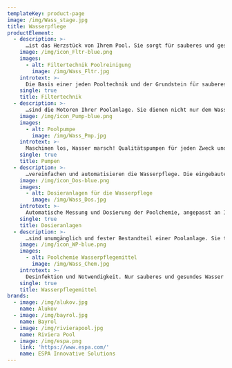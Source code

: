```yaml
---
templateKey: product-page
image: /img/Wass_stage.jpg
title: Wasserpflege
productElement:
  - description: >-
      …ist das Herzstück von Ihrem Pool. Sie sorgt für sauberes und gesundes Wasser und sollte dementsprechend in Art und Größe richtig gewählt werden. In unserem Sortiment finden Sie Filterkessel, klassisch als Sandfilter oder weiteren Filtermedien, Kartuschenfilter und Cyclonefilter in verschiedenen Ausführungen. Gemeinsam finden wir die optimale Filtertechnik für Sie als Besitzer und Ihren Pool um die Wasserreinigung so einfach und effizient wie möglich zu gestalten.
    image: /img/icon_Fltr-blue.png
    images:
      - alt: Filtertechnik Poolreinigung
        image: /img/Wass_Fltr.jpg
    introtext: >-
      Die Basis einer jeden Pooltechnik und der Grundstein für sauberes und klares Wasser in vielerlei Variationen.
    single: true
    title: Filtertechnik
  - description: >-
      …sind die Motoren Ihrer Poolanlage. Sie dienen nicht nur dem Wassertransport zwischen Becken und Filter, sondern definieren auch eine der vier Grundsäulen der Wasseraufbereitung, der Wasserhydraulik. Erst durch eine optimal dimensionierte Pumpe wird die gewünschte Wasserumwälzung erreicht und somit auch die Verteilung der Wasserchemie. Hierfür spielen Laufzeit und Leistung der Poolpumpe eine signifikante Rolle. Des Weiteren werden Pumpen für zahlreiche Wasserattraktionen, wie Gegenstromanlagen, Schwallduschen oder Massagedüsen verwendet.
    image: /img/icon_Pump-blue.png
    images:
      - alt: Poolpumpe
        image: /img/Wass_Pmp.jpg
    introtext: >-
      Maschinen los, Wasser marsch! Qualitätspumpen für jeden Zweck und in jeder Stärke sorgen für den richtigen Wassertransport.
    single: true
    title: Pumpen
  - description: >-
      …vereinfachen und automatisieren die Wasserpflege. Die eingebaute Sensorik misst kontinuierlich die Wasserwerte und dosiert dementsprechend die Poolchemie, wodurch ein gleichbleibendes Desinfektionslevel gehalten wird. Dies beugt verschiedenen Umwelteinflüssen vor, die zum schnelleren Abbau der Poolchemie im Wasser führen können. Dosieranlagen gibt es in verschiedenen Ausführungen. Sie können mit flüssigem Chlor, Brom oder Aktivsauerstoff betrieben werden. Des Weiteren ist die Desinfektion über Salzelektrolyse möglich. Eine automatische pH-Regulierung ist bei allen unseren Dosieranlagen inbegriffen.
    image: /img/icon_Dos-blue.png
    images:
      - alt: Dosieranlagen für die Wasserpflege
        image: /img/Wass_Dos.jpg
    introtext: >-
      Automatische Messung und Dosierung der Poolchemie, angepasst an Ihre Beckenverhältnisse und äußere Gegebenheiten.
    single: true
    title: Dosieranlagen
  - description: >-
      …sind unumgänglich und fester Bestandteil einer Poolanlage. Sie töten Bakterien ab, bekämpfen Pilze und Algen und sorgen für kristallklares Wasser. Voraussetzung dafür ist eine richtige und vor allem sichere Verwendung. Bei der Wasserpflege wird zwischen den vier Hauptbestandteilen pH-Regulierung, Desinfektion, Algenverhütung und Flockung/ Trübungsentfernung unterschieden. Jedoch hat jeder Pool seine ganz eigenen Herausforderungen und sollte eine individuell angepasste Wasserpflege erhalten. Bei starken Verschmutzungen und unlösbaren Wasserproblemen profitieren Sie von unserer professionellen Wasseranalyse.
    image: /img/icon_WP-blue.png
    images:
      - alt: Poolchemie Wasserpflegemittel
        image: /img/Wass_Chem.jpg
    introtext: >-
      Desinfektion und Notwendigkeit. Nur sauberes und gesundes Wasser garantiert einen unbeschwerten Badespaß.
    single: true
    title: Wasserpflegemittel
brands:
  - image: /img/alukov.jpg
    name: Alukov
  - image: /img/bayrol.jpg
    name: Bayrol
  - image: /img/rivierapool.jpg
    name: Riviera Pool
  - image: /img/espa.png
    link: 'https://www.espa.com/'
    name: ESPA Innovative Solutions
---
```


